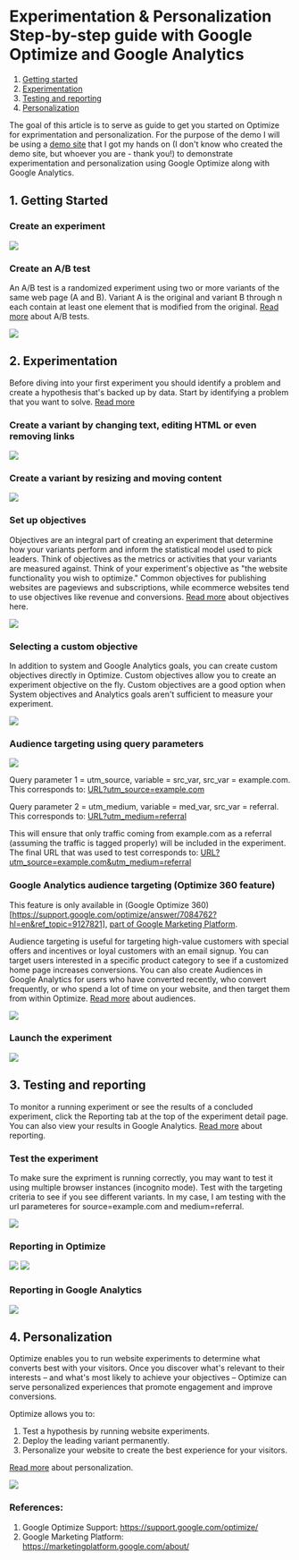 # Experimentation & Personalization Step-by-step guide with Google Optimize and Google Analytics


1. [Getting started](#getting-started)
2. [Experimentation](#experimentation)
3. [Testing and reporting](#testing-and-reporting)
4. [Personalization](#personalization)

The goal of this article is to serve as guide to get you started on Optimize for exprimentation and personalization. For the purpose of the demo I will be using a [demo site](https://ekarttr.github.io/optimize-demo/index.html) that I got my hands on (I don't know who created the demo site, but whoever you are - thank you!) to demonstrate experimentation and personalization using Google Optimize along with Google Analytics.



## 1. Getting Started

### Create an experiment
<img src="https://github.com/ekarttr/optimize-demo/blob/master/img/img11.png?raw=true">

### Create an A/B test

An A/B test is a randomized experiment using two or more variants of the same web page (A and B). Variant A is the original and variant B through n each contain at least one element that is modified from the original. [Read more](https://support.google.com/optimize/answer/6211930?hl=en) about A/B tests.

<img src="https://github.com/ekarttr/optimize-demo/blob/master/img/img12.png?raw=true">



## 2. Experimentation

Before diving into your first experiment you should identify a problem and create a hypothesis that's backed up by data. Start by identifying a problem that you want to solve. [Read more](https://support.google.com/optimize/answer/6211930?hl=en) 

### Create a variant by changing text, editing HTML or even removing links

<img src="https://github.com/ekarttr/optimize-demo/blob/master/img/img1.gif?raw=true">

### Create a variant by resizing and moving content 

<img src="https://github.com/ekarttr/optimize-demo/blob/master/img/img2.gif?raw=true">

### Set up objectives

Objectives are an integral part of creating an experiment that determine how your variants perform and inform the statistical model used to pick leaders. Think of objectives as the metrics or activities that your variants are measured against.
Think of your experiment's objective as "the website functionality you wish to optimize." Common objectives for publishing websites are pageviews and subscriptions, while ecommerce websites tend to use objectives like revenue and conversions.
[Read more](https://support.google.com/optimize/answer/7018998?hl=en) about objectives here.

<img src="https://github.com/ekarttr/optimize-demo/blob/master/img/img3.gif?raw=true">

### Selecting a custom objective

In addition to system and Google Analytics goals, you can create custom objectives directly in Optimize. Custom objectives allow you to create an experiment objective on the fly. Custom objectives are a good option when System objectives and Analytics goals aren't sufficient to measure your experiment.

<img src="https://github.com/ekarttr/optimize-demo/blob/master/img/img13.png?raw=true">

### Audience targeting using query parameters

<img src="https://github.com/ekarttr/optimize-demo/blob/master/img/img4.gif?raw=true">

Query parameter 1 = utm_source, variable = src_var, src_var = example.com. This corresponds to: 
[URL?utm_source=example.com](https://ekarttr.github.io/optimize-demo/index.html?utm_source=example.com)

Query parameter 2 = utm_medium, variable = med_var, src_var = referral. This corresponds to:
[URL?utm_medium=referral](https://ekarttr.github.io/optimize-demo/index.html?utm_medium=referral) 

This will ensure that only traffic coming from example.com as a referral (assuming the traffic is tagged properly) will be included in the experiment. The final URL that was used to test corresponds to: [URL?utm_source=example.com&utm_medium=referral](https://ekarttr.github.io/optimize-demo/index.html?utm_source=example.com&utm_medium=referral) 

### Google Analytics audience targeting (Optimize 360 feature)
This feature is only available in (Google Optimize 360)[https://support.google.com/optimize/answer/7084762?hl=en&ref_topic=9127821], [part of Google Marketing Platform](https://marketingplatform.google.com/about/).

Audience targeting is useful for targeting high-value customers with special offers and incentives or loyal customers with an email signup. You can target users interested in a specific product category to see if a customized home page increases conversions. You can also create Audiences in Google Analytics for users who have converted recently, who convert frequently, or who spend a lot of time on your website, and then target them from within Optimize. [Read more](https://support.google.com/optimize/answer/6283435?hl=en) about audiences.

<img src="https://github.com/ekarttr/optimize-demo/blob/master/img/img8.gif?raw=true">

### Launch the experiment

<img src="https://github.com/ekarttr/optimize-demo/blob/master/img/img5.gif?raw=true">



## 3. Testing and reporting

To monitor a running experiment or see the results of a concluded experiment, click the Reporting tab at the top of the experiment detail page. You can also view your results in Google Analytics. [Read more](https://support.google.com/optimize/answer/6218117?hl=en) about reporting.

### Test the experiment
To make sure the expriment is running correctly, you may want to test it using multiple browser instances (incognito mode). Test with the targeting criteria to see if you see different variants. In my case, I am testing with the url parameteres for source=example.com and medium=referral. 

<img src="https://github.com/ekarttr/optimize-demo/blob/master/img/img9.gif?raw=true">

### Reporting in Optimize

<img src="https://github.com/ekarttr/optimize-demo/blob/master/img/img7.png?raw=true">

<img src="https://github.com/ekarttr/optimize-demo/blob/master/img/img6.png?raw=true">

### Reporting in Google Analytics 

<img src="https://github.com/ekarttr/optimize-demo/blob/master/img/img14.png?raw=true">



## 4. Personalization

Optimize enables you to run website experiments to determine what converts best with your visitors. Once you discover what's relevant to their interests – and what's most likely to achieve your objectives – Optimize can serve personalized experiences that promote engagement and improve conversions.

Optimize allows you to:

1. Test a hypothesis by running website experiments.
2. Deploy the leading variant permanently.
3. Personalize your website to create the best experience for your visitors.

[Read more](https://support.google.com/optimize/answer/9112930?hl=en) about personalization. 

<img src="https://github.com/ekarttr/optimize-demo/blob/master/img/img10.gif?raw=true">

### References:
1. Google Optimize Support: https://support.google.com/optimize/
2. Google Marketing Platform: https://marketingplatform.google.com/about/

 
